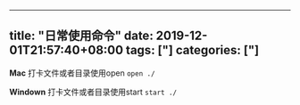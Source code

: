 ﻿
---
title: "日常使用命令"
date: 2019-12-01T21:57:40+08:00
tags: ["]
categories: ["]
---

<!--more-->


**Mac**
打卡文件或者目录使用open
`open ./`

**Windown**
打卡文件或者目录使用start
`start ./`
